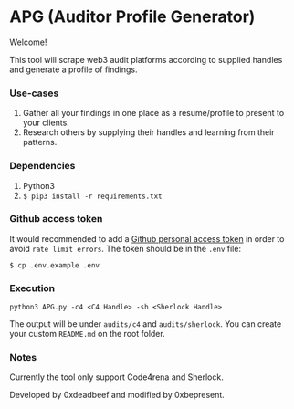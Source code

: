 # APG (Auditor Profile Generator)

Welcome!

This tool will scrape web3 audit platforms according to supplied handles and generate a profile of findings.

### Use-cases
1. Gather all your findings in one place as a resume/profile to present to your clients.
2. Research others by supplying their handles and learning from their patterns.

### Dependencies
1. Python3
2. `$ pip3 install -r requirements.txt`

### Github access token
It would recommended to add a [Github personal access token](https://docs.github.com/en/rest/overview/authenticating-to-the-rest-api?apiVersion=2022-11-28) in order to avoid `rate limit errors`. The token should be in the `.env` file:

`$ cp .env.example .env`

### Execution

`python3 APG.py -c4 <C4 Handle> -sh <Sherlock Handle>`

The output will be under `audits/c4` and `audits/sherlock`. You can create your custom `README.md` on the root folder.

### Notes
Currently the tool only support Code4rena and Sherlock.

Developed by 0xdeadbeef and modified by 0xbepresent.

